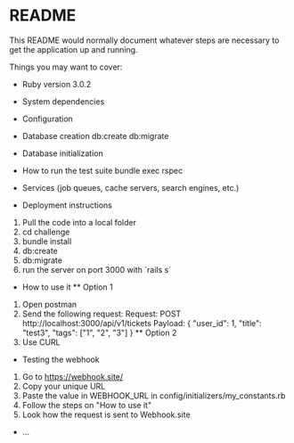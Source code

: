 # README

This README would normally document whatever steps are necessary to get the
application up and running.

Things you may want to cover:

* Ruby version
3.0.2

* System dependencies

* Configuration

* Database creation
db:create
db:migrate

* Database initialization

* How to run the test suite
bundle exec rspec

* Services (job queues, cache servers, search engines, etc.)

* Deployment instructions
1. Pull the code into a local folder
2. cd challenge
3. bundle install
4. db:create
5. db:migrate
6. run the server on port 3000 with ´rails s´

* How to use it
** Option 1
1. Open postman
2. Send the following request: 
Request: POST http://localhost:3000/api/v1/tickets 
Payload: 
{
    "user_id": 1,
    "title": "test3",
    "tags": ["1", "2", "3"]
}
** Option 2
1. Use CURL

* Testing the webhook
1. Go to https://webhook.site/
2. Copy your unique URL
3. Paste the value in WEBHOOK_URL in config/initializers/my_constants.rb
4. Follow the steps on "How to use it"
5. Look how the request is sent to Webhook.site



* ...
